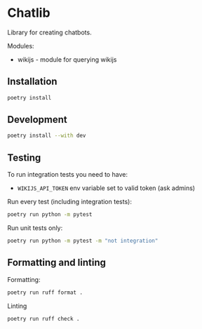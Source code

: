 # Chatlib

Library for creating chatbots.

Modules:

- wikijs - module for querying wikijs

## Installation

```sh
poetry install
```

## Development

```sh
poetry install --with dev
```

## Testing

To run integration tests you need to have:

- `WIKIJS_API_TOKEN` env variable set to valid token (ask admins)

Run every test (including integration tests):

```sh
poetry run python -m pytest
```

Run unit tests only:

```sh
poetry run python -m pytest -m "not integration"
```

## Formatting and linting

Formatting:

```sh
poetry run ruff format .
```

Linting

```sh
poetry run ruff check .
```
